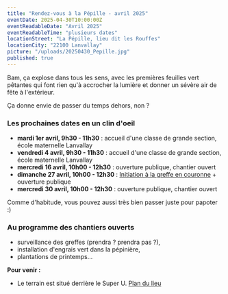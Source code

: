 ```yaml
---
title: "Rendez-vous à la Pépille - avril 2025"
eventDate: 2025-04-30T10:00:00Z
eventReadableDate: "Avril 2025"
eventReadableTime: "plusieurs dates"
locationStreet: "La Pépille, lieu dit les Rouffes"
locationCity: "22100 Lanvallay"
picture: "/uploads/20250430_Pepille.jpg"
published: true
---
```


Bam, ça explose dans tous les sens, avec les premières feuilles vert pêtantes qui font rien qu'à accrocher la lumière et donner un sévère air de fête à l'extérieur. 

Ça donne envie de passer du temps dehors, non ?

<!--more-->

### Les prochaines dates en un clin d'oeil

- **mardi 1er avril, 9h30 - 11h30** : accueil d'une classe de grande section, école maternelle Lanvallay
- **vendredi 4 avril, 9h30 - 11h30** : accueil d'une classe de grande section, école maternelle Lanvallay
- **mercredi 16 avril, 10h00 - 12h30** : ouverture publique, chantier ouvert
- **dimanche 27 avril, 10h00 - 12h30** : [Initiation à la greffe en couronne](/events/20250427-initiation-greffe-couronne/) + ouverture publique
- **mercredi 30 avril, 10h00 - 12h30** : ouverture publique, chantier ouvert


Comme d'habitude, vous pouvez aussi très bien passer juste pour papoter :)

### Au programme des chantiers ouverts

- surveillance des greffes (prendra ? prendra pas ?),
- installation d'engrais vert dans la pépinière,
- plantations de printemps...

**Pour venir :**

- Le terrain est situé derrière le Super U. [Plan du lieu](https://www.openstreetmap.org/#map=17/48.44885/-2.01522&layers=N)
